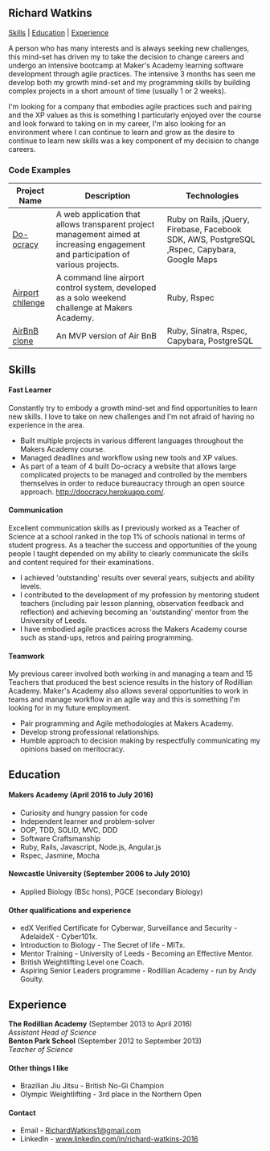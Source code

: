 ## Richard Watkins

[Skills](#Skills) | [Education](#Education) | [Experience](#Experience)

A person who has many interests and is always seeking new challenges, this mind-set has driven my to take the decision to change careers and undergo an intensive bootcamp at Maker's Academy learning software development through agile practices. The intensive 3 months has seen me develop both my growth mind-set and my programming skills by building complex projects in a short amount of time (usually 1 or 2 weeks). 

I'm looking for a company that embodies agile practices such and pairing and the XP values as this is something I particularly enjoyed over the course and look forward to taking on in my career, I'm also looking for an environment where I can continue to learn and grow as the desire to continue to learn new skills was a key component of my decision to change careers.

### Code Examples

| Project Name        | Description         | Technologies        |
|-------------------------|-------------------------|-------------------------|
| [Do-ocracy](https://github.com/RichardWatkins1/doocracy)| A web application that allows transparent project management aimed at increasing engagement and participation of various projects. | Ruby on Rails, jQuery, Firebase, Facebook SDK, AWS, PostgreSQL ,Rspec, Capybara, Google Maps |
| [Airport chllenge](https://github.com/RichardWatkins1/airport_challenge) | A command line airport control system, developed as a solo weekend challenge at Makers Academy.                                                      | Ruby, Rspec                   |
| [AirBnB clone](https://github.com/RichardWatkins1/arrrgbnb)               | An MVP version of Air BnB                                                         | Ruby, Sinatra, Rspec, Capybara, PostgreSQL               |

## <a name="skills">Skills</a>

#### Fast Learner

Constantly try to embody a growth mind-set and find opportunities to learn new skills. I love to take on new challenges and I'm not afraid of having no experience in the area.

- Built multiple projects in various different languages throughout the Makers Academy course.
- Managed deadlines and workflow using new tools and XP values.
- As part of a team of 4 built Do-ocracy a website that allows large complicated projects to be managed and controlled by the members themselves in order to reduce bureaucracy through an open source approach. http://doocracy.herokuapp.com/.

#### Communication

Excellent communication skills as I previously worked as a Teacher of Science at a school ranked in the top 1% of schools national in terms of student progress. As a teacher the success and opportunities of the young people I taught depended on my ability to clearly communicate the skills and content required for their examinations.

- I achieved 'outstanding' results over several years, subjects and ability levels.
- I contributed to the development of my profession by mentoring student teachers (including pair lesson planning, observation feedback and reflection) and achieving becoming an 'outstanding' mentor from the University of Leeds. 
- I have embodied agile practices across the Makers Academy course such  as stand-ups, retros and pairing programming.

#### Teamwork

My previous career involved both working in and managing a team and 15 Teachers that produced the best science results in the history of Rodillian Academy. Maker's Academy also allows several opportunities to work in teams and manage workflow in an agile way and this is something I'm looking for in my future employment.

- Pair programming and Agile methodologies at Makers Academy.
- Develop strong professional relationships. 
- Humble approach to decision making by respectfully communicating my opinions based on meritocracy.


## <a name="education">Education</a>

#### Makers Academy (April 2016 to July 2016)

- Curiosity and hungry passion for code
- Independent learner and problem-solver
- OOP, TDD, SOLID, MVC, DDD
- Software Craftsmanship
- Ruby, Rails, Javascript, Node.js, Angular.js
- Rspec, Jasmine, Mocha

#### Newcastle University (September 2006 to July 2010)

- Applied Biology (BSc hons), PGCE (secondary Biology)

#### Other qualifications and experience

- edX Verified Certificate for Cyberwar, Surveillance and Security - AdelaideX -  Cyber101x.
- Introduction to Biology - The Secret of life - MITx.
- Mentor Training - University  of Leeds - Becoming an Effective Mentor.
- British Weightlifting Level one Coach.
- Aspiring Senior  Leaders programme - Rodillian Academy - run by Andy Goulty.

## <a name="experience">Experience</a>

**The Rodillian Academy** (September 2013 to April 2016)    
*Assistant Head of Science*  
**Benton Park School** (September 2012 to September 2013)   
*Teacher of Science*  

#### Other things I like

- Brazilian Jiu Jitsu - British No-Gi Champion 
- Olympic Weightlifting - 3rd place in the Northern Open

#### Contact

- Email - RichardWatkins1@gmail.com
- LinkedIn - www.linkedin.com/in/richard-watkins-2016
